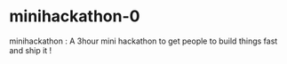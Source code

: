 # minihackathon-0
minihackathon : A 3hour mini hackathon to get people to build things fast and ship it !
